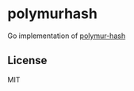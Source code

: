 # polymurhash

Go implementation of [polymur-hash](https://github.com/orlp/polymur-hash)

## License
MIT